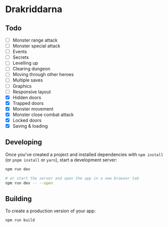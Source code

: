 # Drakriddarna

## Todo
- [ ] Monster range attack
- [ ] Monster special attack
- [ ] Events
- [ ] Secrets
- [ ] Levelling up
- [ ] Clearing dungeon
- [ ] Moving through other heroes
- [ ] Multiple saves
- [ ] Graphics
- [ ] Responsive layout
- [X] Hidden doors
- [X] Trapped doors
- [X] Monster movement
- [X] Monster close combat attack
- [X] Locked doors
- [X] Saving & loading

## Developing

Once you've created a project and installed dependencies with `npm install` (or `pnpm install` or `yarn`), start a development server:

```bash
npm run dev

# or start the server and open the app in a new browser tab
npm run dev -- --open
```

## Building

To create a production version of your app:

```bash
npm run build
```
